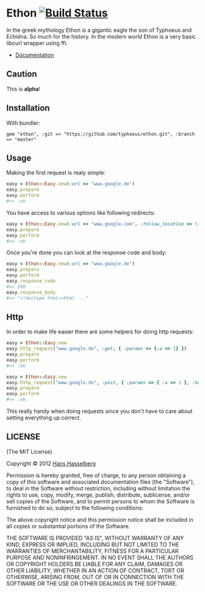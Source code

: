 #  Ethon [![Build Status](https://secure.travis-ci.org/typhoeus/ethon.png?branch=master)](http://travis-ci.org/typhoeus/ethon)

In the greek mythology Ethon is a gigantic eagle the son of Typhoeus and Echidna. So much for the history.
In the modern world Ethon is a very basic libcurl wrapper using ffi.

* [Documentation](http://rubydoc.info/github/typhoeus/ethon)

## Caution

This is __alpha__!

## Installation

With bundler:

    gem "ethon", :git => "https://github.com/typhoeus/ethon.git", :branch => "master"

## Usage

Making the first request is realy simple:

```ruby
easy = Ethon::Easy.new(:url => "www.google.de")
easy.prepare
easy.perform
#=> :ok
```

You have access to various options like following redirects:

```ruby
easy = Ethon::Easy.new(:url => "www.google.com", :follow_location => true)
easy.prepare
easy.perform
#=> :ok
```
Once you're done you can look at the response code and body:

```ruby
easy = Ethon::Easy.new(:url => "www.google.de")
easy.prepare
easy.perform
easy.response_code
#=> 200
easy.response_body
#=> "<!doctype html><html ..."
```

## Http

In order to make life easier there are some helpers for doing http requests:

```ruby
easy = Ethon::Easy.new
easy.http_request("www.google.de", :get, { :params => {:a => 1} })
easy.prepare
easy.perform
#=> :ok

easy = Ethon::Easy.new
easy.http_request("www.google.de", :post, { :params => { :a => 1 }, :body => { :b => 2 } })
easy.prepare
easy.perform
#=> :ok
```

This really handy when doing requests since you don't have to care about setting
everything up correct.

##  LICENSE

(The MIT License)

Copyright © 2012 [Hans Hasselberg](http://www.hans.io)

Permission is hereby granted, free of charge, to any person obtaining a
copy of this software and associated documentation files (the "Software"),
to deal in the Software without restriction, including without
limitation the rights to use, copy, modify, merge, publish, distribute,
sublicense, and/or sell copies of the Software, and to permit persons
to whom the Software is furnished to do so, subject to the following conditions:

The above copyright notice and this permission notice shall be included
in all copies or substantial portions of the Software.

THE SOFTWARE IS PROVIDED "AS IS", WITHOUT WARRANTY OF ANY KIND, EXPRESS
OR IMPLIED, INCLUDING BUT NOT LIMITED TO THE WARRANTIES OF MERCHANTABILITY,
FITNESS FOR A PARTICULAR PURPOSE AND NONINFRINGEMENT. IN NO EVENT SHALL
THE AUTHORS OR COPYRIGHT HOLDERS BE LIABLE FOR ANY CLAIM, DAMAGES OR
OTHER LIABILITY, WHETHER IN AN ACTION OF CONTRACT, TORT OR OTHERWISE,
ARISING FROM, OUT OF OR IN CONNECTION WITH THE SOFTWARE OR THE USE OR
OTHER DEALINGS IN THE SOFTWARE.
